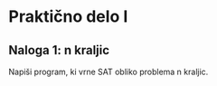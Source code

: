 # Praktično delo I #

## Naloga 1: n kraljic ##
Napiši program, ki vrne SAT obliko problema n kraljic.

